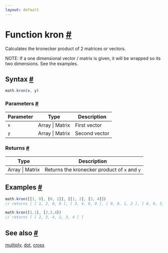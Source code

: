 ```yaml
---
layout: default
---
```


<!-- Note: This file is automatically generated from source code comments. Changes made in this file will be overridden. -->

<h1 id="function-kron">Function kron <a href="#function-kron" title="Permalink">#</a></h1>

Calculates the kronecker product of 2 matrices or vectors.

NOTE: If a one dimensional vector / matrix is given, it will be
wrapped so its two dimensions.
See the examples.


<h2 id="syntax">Syntax <a href="#syntax" title="Permalink">#</a></h2>

```js
math.kron(x, y)
```

<h3 id="parameters">Parameters <a href="#parameters" title="Permalink">#</a></h3>

Parameter | Type | Description
--------- | ---- | -----------
`x` | Array &#124; Matrix | First vector
`y` | Array &#124; Matrix | Second vector

<h3 id="returns">Returns <a href="#returns" title="Permalink">#</a></h3>

Type | Description
---- | -----------
Array &#124; Matrix | Returns the kronecker product of `x` and `y`


<h2 id="examples">Examples <a href="#examples" title="Permalink">#</a></h2>

```js
math.kron([[1, 0], [0, 1]], [[1, 2], [3, 4]])
// returns [ [ 1, 2, 0, 0 ], [ 3, 4, 0, 0 ], [ 0, 0, 1, 2 ], [ 0, 0, 3, 4 ] ]

math.kron([1,1], [2,3,4])
// returns [ [ 2, 3, 4, 2, 3, 4 ] ]
```


<h2 id="see-also">See also <a href="#see-also" title="Permalink">#</a></h2>

[multiply](multiply.html),
[dot](dot.html),
[cross](cross.html)
